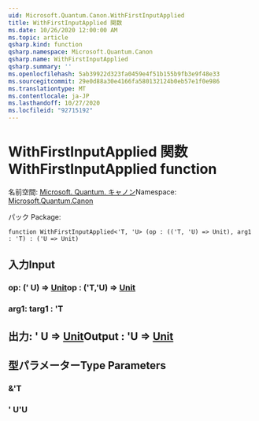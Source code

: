```yaml
---
uid: Microsoft.Quantum.Canon.WithFirstInputApplied
title: WithFirstInputApplied 関数
ms.date: 10/26/2020 12:00:00 AM
ms.topic: article
qsharp.kind: function
qsharp.namespace: Microsoft.Quantum.Canon
qsharp.name: WithFirstInputApplied
qsharp.summary: ''
ms.openlocfilehash: 5ab39922d323fa0459e4f51b155b9fb3e9f48e33
ms.sourcegitcommit: 29e0d88a30e4166fa580132124b0eb57e1f0e986
ms.translationtype: MT
ms.contentlocale: ja-JP
ms.lasthandoff: 10/27/2020
ms.locfileid: "92715192"
---
```

# <a name="withfirstinputapplied-function"></a><span data-ttu-id="b6b4e-102">WithFirstInputApplied 関数</span><span class="sxs-lookup"><span data-stu-id="b6b4e-102">WithFirstInputApplied function</span></span>

<span data-ttu-id="b6b4e-103">名前空間: [Microsoft. Quantum. キャノン](xref:Microsoft.Quantum.Canon)</span><span class="sxs-lookup"><span data-stu-id="b6b4e-103">Namespace: [Microsoft.Quantum.Canon](xref:Microsoft.Quantum.Canon)</span></span>

<span data-ttu-id="b6b4e-104">パック [](https://nuget.org/packages/)</span><span class="sxs-lookup"><span data-stu-id="b6b4e-104">Package: [](https://nuget.org/packages/)</span></span>




```qsharp
function WithFirstInputApplied<'T, 'U> (op : (('T, 'U) => Unit), arg1 : 'T) : ('U => Unit)
```


## <a name="input"></a><span data-ttu-id="b6b4e-105">入力</span><span class="sxs-lookup"><span data-stu-id="b6b4e-105">Input</span></span>

### <a name="op--tu--unit"></a><span data-ttu-id="b6b4e-106">op: (' U) => [Unit](xref:microsoft.quantum.lang-ref.unit)</span><span class="sxs-lookup"><span data-stu-id="b6b4e-106">op : ('T,'U) => [Unit](xref:microsoft.quantum.lang-ref.unit)</span></span> 




### <a name="arg1--t"></a><span data-ttu-id="b6b4e-107">arg1: t</span><span class="sxs-lookup"><span data-stu-id="b6b4e-107">arg1 : 'T</span></span>





## <a name="output--u--unit"></a><span data-ttu-id="b6b4e-108">出力: ' U => [Unit](xref:microsoft.quantum.lang-ref.unit)</span><span class="sxs-lookup"><span data-stu-id="b6b4e-108">Output : 'U => [Unit](xref:microsoft.quantum.lang-ref.unit)</span></span> 



## <a name="type-parameters"></a><span data-ttu-id="b6b4e-109">型パラメーター</span><span class="sxs-lookup"><span data-stu-id="b6b4e-109">Type Parameters</span></span>

### <a name="t"></a><span data-ttu-id="b6b4e-110">&</span><span class="sxs-lookup"><span data-stu-id="b6b4e-110">'T</span></span>


### <a name="u"></a><span data-ttu-id="b6b4e-111">' U</span><span class="sxs-lookup"><span data-stu-id="b6b4e-111">'U</span></span>


